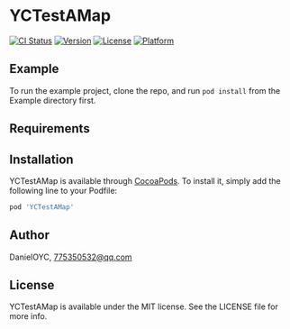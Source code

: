 # YCTestAMap

[![CI Status](https://img.shields.io/travis/DanielOYC/YCTestAMap.svg?style=flat)](https://travis-ci.org/DanielOYC/YCTestAMap)
[![Version](https://img.shields.io/cocoapods/v/YCTestAMap.svg?style=flat)](https://cocoapods.org/pods/YCTestAMap)
[![License](https://img.shields.io/cocoapods/l/YCTestAMap.svg?style=flat)](https://cocoapods.org/pods/YCTestAMap)
[![Platform](https://img.shields.io/cocoapods/p/YCTestAMap.svg?style=flat)](https://cocoapods.org/pods/YCTestAMap)

## Example

To run the example project, clone the repo, and run `pod install` from the Example directory first.

## Requirements

## Installation

YCTestAMap is available through [CocoaPods](https://cocoapods.org). To install
it, simply add the following line to your Podfile:

```ruby
pod 'YCTestAMap'
```

## Author

DanielOYC, 775350532@qq.com

## License

YCTestAMap is available under the MIT license. See the LICENSE file for more info.
